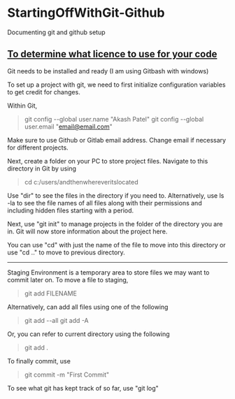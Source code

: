 # StartingOffWithGit-Github
Documenting git and github setup

[To determine what licence to use for your code](https://docs.github.com/en/repositories/managing-your-repositorys-settings-and-features/customizing-your-repository/licensing-a-repository)
------------------------------------------------------------------------------------------------------------------
Git needs to be installed and ready (I am using Gitbash with windows)

To set up a project with git, we need to first initialize configuration variables to get credit for changes. 

Within Git, 

> git config --global user.name "Akash Patel"
> git config --global user.email "email@email.com"

Make sure to use Github or Gitlab email address. Change email if necessary for different projects. 

Next, create a folder on your PC to store project files. Navigate to this directory in Git by using 

> cd c:/users/andthenwhereveritslocated

Use "dir" to see the files in the directory if you need to. Alternatively, use ls -la to see the file names of all files along with their permissions and including hidden files starting with a period. 

Next, use "git init" to manage projects in the folder of the directory you are in. Git will now store information about the project here. 

You can use "cd" with just the name of the file to move into this directory or use "cd .." to move to previous directory. 

--------------------------------------------------------------------------------------------------------------------------
Staging Environment is a temporary area to store files we may want to commit later on. 
To move a file to staging, 
> git add FILENAME

Alternatively, can add all files using one of the following
> git add --all
> git add -A

Or, you can refer to current directory using the following
> git add .

To finally commit, use
> git commit -m "First Commit"

To see what git has kept track of so far, use "git log" 
